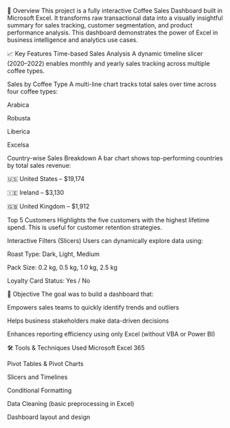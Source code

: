 
📌 Overview
This project is a fully interactive Coffee Sales Dashboard built in Microsoft Excel. It transforms raw transactional data into a visually insightful summary for sales tracking, customer segmentation, and product performance analysis. This dashboard demonstrates the power of Excel in business intelligence and analytics use cases.

📈 Key Features
Time-based Sales Analysis
A dynamic timeline slicer (2020–2022) enables monthly and yearly sales tracking across multiple coffee types.

Sales by Coffee Type
A multi-line chart tracks total sales over time across four coffee types:

Arabica

Robusta

Liberica

Excelsa

Country-wise Sales Breakdown
A bar chart shows top-performing countries by total sales revenue:

🇺🇸 United States – $19,174

🇮🇪 Ireland – $3,130

🇬🇧 United Kingdom – $1,912

Top 5 Customers
Highlights the five customers with the highest lifetime spend. This is useful for customer retention strategies.

Interactive Filters (Slicers)
Users can dynamically explore data using:

Roast Type: Dark, Light, Medium

Pack Size: 0.2 kg, 0.5 kg, 1.0 kg, 2.5 kg

Loyalty Card Status: Yes / No

🎯 Objective
The goal was to build a dashboard that:

Empowers sales teams to quickly identify trends and outliers

Helps business stakeholders make data-driven decisions

Enhances reporting efficiency using only Excel (without VBA or Power BI)

🛠 Tools & Techniques Used
Microsoft Excel 365

Pivot Tables & Pivot Charts

Slicers and Timelines

Conditional Formatting

Data Cleaning (basic preprocessing in Excel)

Dashboard layout and design

